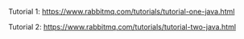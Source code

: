 Tutorial 1:
https://www.rabbitmq.com/tutorials/tutorial-one-java.html

Tutorial 2:
https://www.rabbitmq.com/tutorials/tutorial-two-java.html
